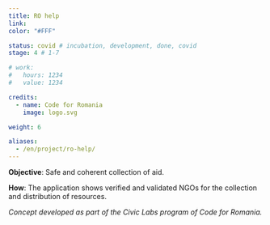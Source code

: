 ```yaml
---
title: RO help
link:
color: "#FFF"

status: covid # incubation, development, done, covid
stage: 4 # 1-7

# work:
#   hours: 1234
#   value: 1234

credits:
  - name: Code for Romania
    image: logo.svg

weight: 6

aliases:
  - /en/project/ro-help/
---
```


**Objective**: Safe and coherent collection of aid.

**How**: The application shows verified and validated NGOs for the collection and distribution of resources.

_Concept developed as part of the Civic Labs program of Code for Romania._
